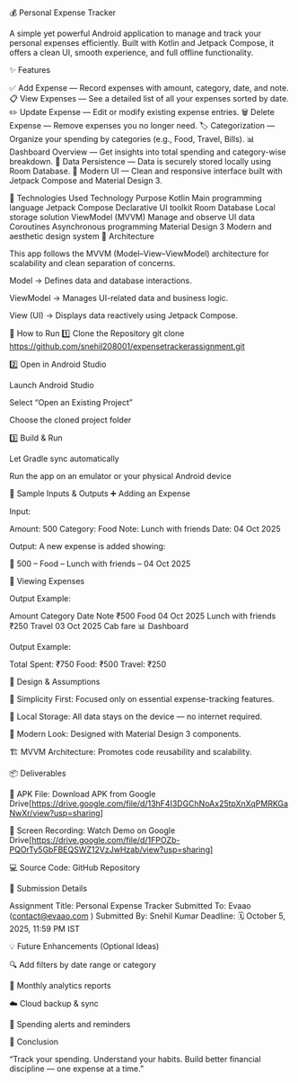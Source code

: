 💰 Personal Expense Tracker

A simple yet powerful Android application to manage and track your personal expenses efficiently.
Built with Kotlin and Jetpack Compose, it offers a clean UI, smooth experience, and full offline functionality.

✨ Features

✅ Add Expense — Record expenses with amount, category, date, and note.
📋 View Expenses — See a detailed list of all your expenses sorted by date.
✏️ Update Expense — Edit or modify existing expense entries.
🗑️ Delete Expense — Remove expenses you no longer need.
🏷️ Categorization — Organize your spending by categories (e.g., Food, Travel, Bills).
📊 Dashboard Overview — Get insights into total spending and category-wise breakdown.
💾 Data Persistence — Data is securely stored locally using Room Database.
🎨 Modern UI — Clean and responsive interface built with Jetpack Compose and Material Design 3.

🧠 Technologies Used
Technology	Purpose
Kotlin	Main programming language
Jetpack Compose	Declarative UI toolkit
Room Database	Local storage solution
ViewModel (MVVM)	Manage and observe UI data
Coroutines	Asynchronous programming
Material Design 3	Modern and aesthetic design system
🧱 Architecture

This app follows the MVVM (Model–View–ViewModel) architecture for scalability and clean separation of concerns.

Model → Defines data and database interactions.

ViewModel → Manages UI-related data and business logic.

View (UI) → Displays data reactively using Jetpack Compose.

🚀 How to Run
1️⃣ Clone the Repository
git clone https://github.com/snehil208001/expensetrackerassignment.git

2️⃣ Open in Android Studio

Launch Android Studio

Select “Open an Existing Project”

Choose the cloned project folder

3️⃣ Build & Run

Let Gradle sync automatically

Run the app on an emulator or your physical Android device

🧩 Sample Inputs & Outputs
➕ Adding an Expense

Input:

Amount: 500
Category: Food
Note: Lunch with friends
Date: 04 Oct 2025


Output:
A new expense is added showing:

🧾 500 – Food – Lunch with friends – 04 Oct 2025

📄 Viewing Expenses

Output Example:

Amount	Category	Date	Note
₹500	Food	04 Oct 2025	Lunch with friends
₹250	Travel	03 Oct 2025	Cab fare
📊 Dashboard

Output Example:

Total Spent: ₹750
Food: ₹500
Travel: ₹250

🎯 Design & Assumptions

🧩 Simplicity First: Focused only on essential expense-tracking features.

🔐 Local Storage: All data stays on the device — no internet required.

🎨 Modern Look: Designed with Material Design 3 components.

🏗️ MVVM Architecture: Promotes code reusability and scalability.

📦 Deliverables

📱 APK File: Download APK from Google Drive[https://drive.google.com/file/d/13hF4I3DGChNoAx25tpXnXqPMRKGaNwXr/view?usp=sharing]

🎥 Screen Recording: Watch Demo on Google Drive[https://drive.google.com/file/d/1FPOZb-PQOrTy5GbFBEQSWZ12VzJwHzab/view?usp=sharing]

💻 Source Code: GitHub Repository

📨 Submission Details

Assignment Title: Personal Expense Tracker
Submitted To: Evaao (contact@evaao.com
)
Submitted By: Snehil Kumar
Deadline: 🗓 October 5, 2025, 11:59 PM IST

💡 Future Enhancements (Optional Ideas)

🔍 Add filters by date range or category

📅 Monthly analytics reports

☁️ Cloud backup & sync

🔔 Spending alerts and reminders

🏁 Conclusion

“Track your spending. Understand your habits.
Build better financial discipline — one expense at a time.”
